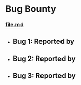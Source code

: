 # Bug Bounty

### [file.md](#)  
- **Bug 1:** Reported by  
  - 
- **Bug 2:** Reported by 
  - 
- **Bug 3:** Reported by 
  - 

